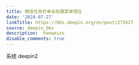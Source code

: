 ```yaml
---
title: 微信任务栏单击右键菜单错位
date: '2024-07-27'
linkTitle: https://bbs.deepin.org/en/post/275627
source: deepin_bbs
description:  hanweixs 
disable_comments: true
---
```

系统 deepin2
